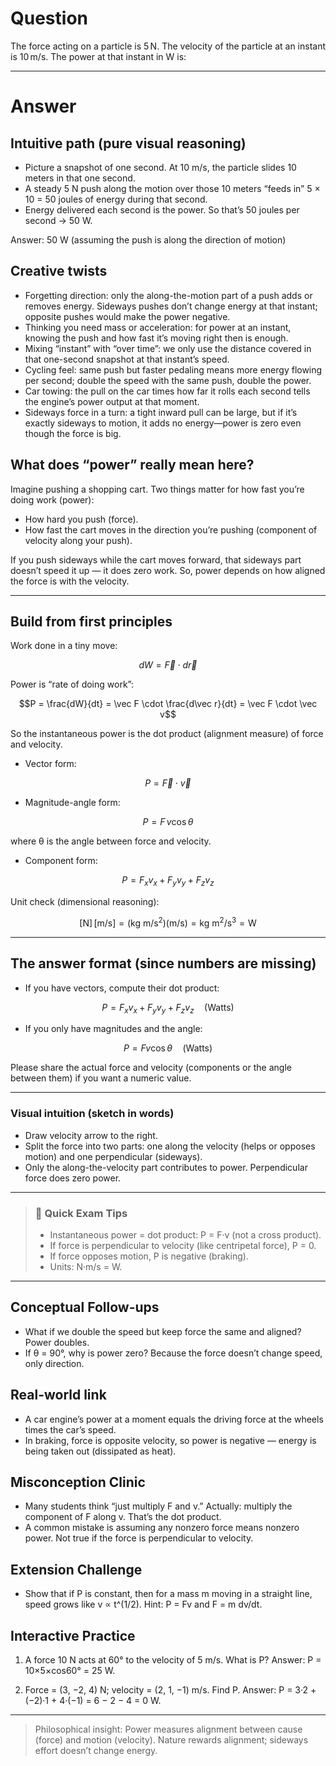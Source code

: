 # Question
The force acting on a particle is $5\,\text{N}$. The velocity of the particle at an instant is $10\,\text{m/s}$. The power at that instant in W is:

---
# Answer
## Intuitive path (pure visual reasoning)

- Picture a snapshot of one second. At 10 m/s, the particle slides 10 meters in that one second.
- A steady 5 N push along the motion over those 10 meters “feeds in” 5 × 10 = 50 joules of energy during that second.
- Energy delivered each second is the power. So that’s 50 joules per second → 50 W.

Answer: 50 W (assuming the push is along the direction of motion)

## Creative twists
- Forgetting direction: only the along-the-motion part of a push adds or removes energy. Sideways pushes don’t change energy at that instant; opposite pushes would make the power negative.
- Thinking you need mass or acceleration: for power at an instant, knowing the push and how fast it’s moving right then is enough.
- Mixing “instant” with “over time”: we only use the distance covered in that one-second snapshot at that instant’s speed.
- Cycling feel: same push but faster pedaling means more energy flowing per second; double the speed with the same push, double the power.
- Car towing: the pull on the car times how far it rolls each second tells the engine’s power output at that moment.
- Sideways force in a turn: a tight inward pull can be large, but if it’s exactly sideways to motion, it adds no energy—power is zero even though the force is big.

## What does “power” really mean here?

Imagine pushing a shopping cart. Two things matter for how fast you’re doing work (power):
- How hard you push (force).
- How fast the cart moves in the direction you’re pushing (component of velocity along your push).

If you push sideways while the cart moves forward, that sideways part doesn’t speed it up — it does zero work. So, power depends on how aligned the force is with the velocity.

---

## Build from first principles

Work done in a tiny move:
```math
dW = \vec F \cdot d\vec r
```

Power is “rate of doing work”:
```math
P = \frac{dW}{dt} = \vec F \cdot \frac{d\vec r}{dt} = \vec F \cdot \vec v
```

So the instantaneous power is the dot product (alignment measure) of force and velocity.

- Vector form:

```math
  P = \vec F \cdot \vec v
  ```
- Magnitude-angle form:

```math
  P = F\,v \cos\theta
  ```
  where θ is the angle between force and velocity.
- Component form:

```math
  P = F_x v_x + F_y v_y + F_z v_z
  ```

Unit check (dimensional reasoning):
```math
[\text{N}]\,[\text{m/s}] = (\text{kg m/s}^2)(\text{m/s})=\text{kg m}^2/\text{s}^3 = \text{W}
```

---

## The answer format (since numbers are missing)

- If you have vectors, compute their dot product:

```math
  P = F_x v_x + F_y v_y + F_z v_z \quad \text{(Watts)}
  ```
- If you only have magnitudes and the angle:

```math
  P = F v \cos\theta \quad \text{(Watts)}
  ```

Please share the actual force and velocity (components or the angle between them) if you want a numeric value.

---

### Visual intuition (sketch in words)
- Draw velocity arrow to the right.
- Split the force into two parts: one along the velocity (helps or opposes motion) and one perpendicular (sideways).
- Only the along-the-velocity part contributes to power. Perpendicular force does zero power.

---

> ### 🧠 Quick Exam Tips
> - Instantaneous power = dot product: P = F·v (not a cross product).
> - If force is perpendicular to velocity (like centripetal force), P = 0.
> - If force opposes motion, P is negative (braking).
> - Units: N·m/s = W.

---

## Conceptual Follow-ups
- What if we double the speed but keep force the same and aligned? Power doubles.
- If θ = 90°, why is power zero? Because the force doesn’t change speed, only direction.

## Real-world link
- A car engine’s power at a moment equals the driving force at the wheels times the car’s speed.
- In braking, force is opposite velocity, so power is negative — energy is being taken out (dissipated as heat).

## Misconception Clinic
- Many students think “just multiply F and v.” Actually: multiply the component of F along v. That’s the dot product.
- A common mistake is assuming any nonzero force means nonzero power. Not true if the force is perpendicular to velocity.

## Extension Challenge
- Show that if P is constant, then for a mass m moving in a straight line, speed grows like v ∝ t^(1/2). Hint: P = Fv and F = m dv/dt.

## Interactive Practice
1) A force 10 N acts at 60° to the velocity of 5 m/s. What is P?
Answer: P = 10×5×cos60° = 25 W.

2) Force = (3, −2, 4) N; velocity = (2, 1, −1) m/s. Find P.
Answer: P = 3·2 + (−2)·1 + 4·(−1) = 6 − 2 − 4 = 0 W.

---

> Philosophical insight: Power measures alignment between cause (force) and motion (velocity). Nature rewards alignment; sideways effort doesn’t change energy.
